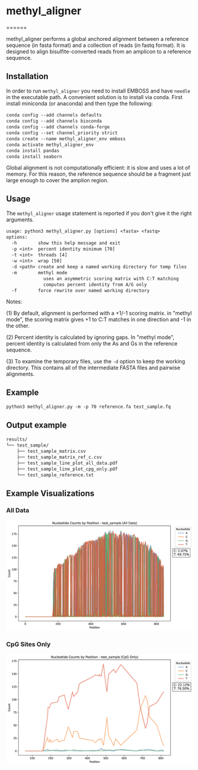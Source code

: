 # methyl_aligner
======

methyl_aligner performs a global anchored alignment between a reference sequence (in
fasta format) and a collection of reads (in fastq format). It is designed to
align bisulfite-converted reads from an amplicon to a reference sequence.

## Installation ##

In order to run `methyl_aligner` you need to install EMBOSS and have `needle` in the
executable path. A convenient solution is to install via conda. First install
miniconda (or anaconda) and then type the following:

```
conda config --add channels defaults
conda config --add channels bioconda
conda config --add channels conda-forge
conda config --set channel_priority strict
conda create --name methyl_aligner_env emboss
conda activate methyl_aligner_env
conda install pandas
conda install seaborn
```

Global alignment is not computationally efficient: it is slow and uses a lot of
memory. For this reason, the reference sequence should be a fragment just large
enough to cover the amplion region.

## Usage ##

The `methyl_aligner` usage statement is reported if you don't give it the right
arguments.

```
usage: python3 methyl_aligner.py [options] <fasta> <fastq>
options:
  -h        show this help message and exit
  -p <int>  percent identity minimum [70]
  -t <int>  threads [4]
  -w <int>  wrap [50]
  -d <path> create and keep a named working directory for temp files
  -m        methyl mode
              uses an asymmetric scoring matrix with C:T matching
              computes percent identity from A/G only
  -f        force rewrite over named working directory
```

Notes:

(1) By default, alignment is performed with a +1/-1 scoring matrix. in "methyl
mode", the scoring matrix gives +1 to C:T matches in one direction and -1 in
the other.

(2) Percent identity is calculated by ignoring gaps. In "methyl mode", percent
identity is calculated from only the As and Gs in the reference sequence.

(3) To examine the temporary files, use the `-d` option to keep the working
directory. This contains all of the intermediate FASTA files and pairwise
alignments.


## Example ##

```
python3 methyl_aligner.py -m -p 70 reference.fa test_sample.fq
```
## Output example ##
```
results/
└── test_sample/
    ├── test_sample_matrix.csv
    ├── test_sample_matrix_ref_c.csv
    ├── test_sample_line_plot_all_data.pdf
    ├── test_sample_line_plot_cpg_only.pdf
    └── test_sample_reference.txt
```
## Example Visualizations

### All Data
![Nucleotide Counts - All Data](test_sample_line_plot_all_data.png)

### CpG Sites Only
![Nucleotide Counts - CpG Only](test_sample_line_plot_cpg_only.png)
